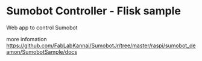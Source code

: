 Sumobot Controller - Flisk sample
===============

Web app to control Sumobot <br>

more infomation <br>
https://github.com/FabLabKannai/SumobotJr/tree/master/raspi/sumobot_deamon/SumobotSample/docs <br>
